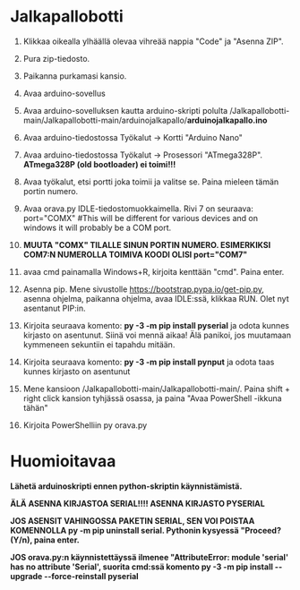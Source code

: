 # Jalkapallobotti

1. Klikkaa oikealla ylhäällä olevaa vihreää nappia "Code" ja "Asenna ZIP".

2. Pura zip-tiedosto.

3. Paikanna purkamasi kansio.

4. Avaa arduino-sovellus

5. Avaa arduino-sovelluksen kautta arduino-skripti polulta /Jalkapallobotti-main/Jalkapallobotti-main/arduinojalkapallo/**arduinojalkapallo.ino**

6. Avaa arduino-tiedostossa Työkalut -> Kortti "Arduino Nano"

7. Avaa arduino-tiedostossa Työkalut -> Prosessori "ATmega328P". **ATmega328P (old bootloader) ei toimi!!!**

8. Avaa työkalut, etsi portti joka toimii ja valitse se. Paina mieleen tämän portin numero.

9. Avaa orava.py IDLE-tiedostomuokkaimella. Rivi 7 on seuraava: port="COMX" #This will be different for various devices and on windows it will probably be a COM port.

10. **MUUTA "COMX" TILALLE SINUN PORTIN NUMERO. ESIMERKIKSI COM7:N NUMEROLLA TOIMIVA KOODI OLISI port="COM7"**

11. avaa cmd painamalla Windows+R, kirjoita kenttään "cmd". Paina enter.

12. Asenna pip. Mene sivustolle https://bootstrap.pypa.io/get-pip.py, asenna ohjelma, paikanna ohjelma, avaa IDLE:ssä, klikkaa RUN. Olet nyt asentanut PIP:in.

13. Kirjoita seuraava komento: **py -3 -m pip install pyserial** ja odota kunnes kirjasto on asentunut. Siinä voi mennä aikaa! Älä panikoi, jos muutamaan kymmeneen sekuntiin ei tapahdu mitään.

14. Kirjoita seuraava komento: **py -3 -m pip install pynput** ja odota taas kunnes kirjasto on asentunut

15. Mene kansioon /Jalkapallobotti-main/Jalkapallobotti-main/. Paina shift + right click kansion tyhjässä osassa, ja paina "Avaa PowerShell -ikkuna tähän"

16. Kirjoita PowerShelliin py orava.py

# Huomioitavaa

**Lähetä arduinoskripti ennen python-skriptin käynnistämistä.**

**ÄLÄ ASENNA KIRJASTOA SERIAL!!!! ASENNA KIRJASTO PYSERIAL** 

**JOS ASENSIT VAHINGOSSA PAKETIN SERIAL, SEN VOI POISTAA KOMENNOLLA py -m pip uninstall serial. Pythonin kysyessä "Proceed? (Y/n), paina enter.**

**JOS orava.py:n käynnistettäyssä ilmenee "AttributeError: module 'serial' has no attribute 'Serial', suorita cmd:ssä komento py -3 -m pip install --upgrade --force-reinstall pyserial**
